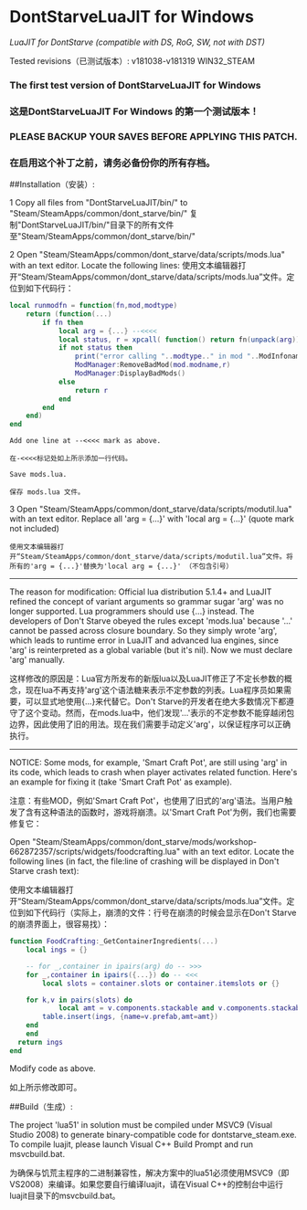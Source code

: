# DontStarveLuaJIT for Windows
_LuaJIT for DontStarve (compatible with DS, RoG, SW, not with DST)_

Tested revisions（已测试版本）:  v181038-v181319 WIN32_STEAM

###  The first test version of DontStarveLuaJIT for Windows 

###  这是DontStarveLuaJIT For Windows 的第一个测试版本！

###  PLEASE BACKUP YOUR SAVES BEFORE APPLYING THIS PATCH. 

###  在启用这个补丁之前，请务必备份你的所有存档。


##Installation（安装）: 

1	Copy all files from "DontStarveLuaJIT/bin/" to "Steam/SteamApps/common/dont_starve/bin/"
	复制"DontStarveLuaJIT/bin/"目录下的所有文件至"Steam/SteamApps/common/dont_starve/bin/"

2	Open "Steam/SteamApps/common/dont_starve/data/scripts/mods.lua" with an text editor. Locate the following lines:
	使用文本编辑器打开“Steam/SteamApps/common/dont_starve/data/scripts/mods.lua”文件。定位到如下代码行：

```lua
local runmodfn = function(fn,mod,modtype)
	return (function(...)
		if fn then
			local arg = {...} --<<<<
			local status, r = xpcall( function() return fn(unpack(arg)) end, debug.traceback)
			if not status then
				print("error calling "..modtype.." in mod "..ModInfoname(mod.modname)..": \n"..r)
				ModManager:RemoveBadMod(mod.modname,r)
				ModManager:DisplayBadMods()
			else
				return r
			end
		end
	end)
end
```
	Add one line at --<<<< mark as above.

	在-<<<<标记处如上所示添加一行代码。

	Save mods.lua. 

	保存 mods.lua 文件。

3	Open "Steam/SteamApps/common/dont_starve/data/scripts/modutil.lua" with an text editor. Replace all 'arg = {...}' with 'local arg = {...}' (quote mark not included)

	使用文本编辑器打开“Steam/SteamApps/common/dont_starve/data/scripts/modutil.lua”文件。将所有的'arg = {...}'替换为'local arg = {...}' （不包含引号）

---------------------------------------------------

The reason for modification: Official lua distribution 5.1.4+ and LuaJIT refined the concept of variant arguments so grammar sugar 'arg' was no longer supported. Lua programmers should use {...} instead. The developers of Don't Starve obeyed the rules except 'mods.lua' because '...' cannot be passed across closure boundary. So they simply wrote 'arg', which leads to runtime error in LuaJIT and advanced lua engines,  since 'arg' is reinterpreted as a global variable (but it's nil). Now we must declare 'arg' manually.

这样修改的原因是：Lua官方所发布的新版lua以及LuaJIT修正了不定长参数的概念，现在lua不再支持'arg'这个语法糖来表示不定参数的列表。Lua程序员如果需要，可以显式地使用{...}来代替它。Don't Starve的开发者在绝大多数情况下都遵守了这个变动。然而，在mods.lua中，他们发现'...'表示的不定参数不能穿越闭包边界，因此使用了旧的用法。现在我们需要手动定义'arg'，以保证程序可以正确执行。

---------------------------------------------------

NOTICE: Some mods, for example, 'Smart Craft Pot', are still using 'arg' in its code, which leads to crash when player activates related function. Here's an example for fixing it (take 'Smart Craft Pot' as example).

注意：有些MOD，例如'Smart Craft Pot'，也使用了旧式的'arg'语法。当用户触发了含有这种语法的函数时，游戏将崩溃。以'Smart Craft Pot'为例，我们也需要修复它：

 Open "Steam/SteamApps/common/dont_starve/mods/workshop-662872357/scripts/widgets/foodcrafting.lua" with an text editor. Locate the following lines (in fact, the file:line of crashing will be displayed in Don't Starve crash text):


使用文本编辑器打开“Steam/SteamApps/common/dont_starve/data/scripts/mods.lua”文件。定位到如下代码行（实际上，崩溃的文件：行号在崩溃的时候会显示在Don't Starve 的崩溃界面上，很容易找）：

```lua
function FoodCrafting:_GetContainerIngredients(...)
	local ings = {}

	-- for _,container in ipairs(arg) do -- >>>
	for _,container in ipairs({...}) do -- <<<
		local slots = container.slots or container.itemslots or {}

  	for k,v in pairs(slots) do
			local amt = v.components.stackable and v.components.stackable.stacksize or 1
    	table.insert(ings, {name=v.prefab,amt=amt})
  	end
	end
  return ings
end
```

Modify code as above.

如上所示修改即可。

##Build（生成）: 

The project 'lua51' in solution must be compiled under MSVC9 (Visual Studio 2008) to generate binary-compatible code for dontstarve_steam.exe. To compile luajit, please launch Visual C++ Build Prompt and run msvcbuild.bat.

为确保与饥荒主程序的二进制兼容性，解决方案中的lua51必须使用MSVC9（即VS2008）来编译。如果您要自行编译luajit，请在Visual C++的控制台中运行luajit目录下的msvcbuild.bat。
